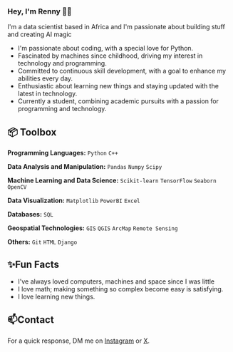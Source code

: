 ### **Hey, I'm Renny** 👋🏽  

I'm a data scientist based in Africa and I'm passionate about building stuff and creating AI magic

+ I'm passionate about coding, with a special love for Python.
+ Fascinated by machines since childhood, driving my interest in technology and programming.
+ Committed to continuous skill development, with a goal to enhance my abilities every day.
+ Enthusiastic about learning new things and staying updated with the latest in technology.
+ Currently a student, combining academic pursuits with a passion for programming and technology.

## 📦 **Toolbox**
**Programming Languages:** `Python` `C++`

**Data Analysis and Manipulation:** `Pandas` `Numpy` `Scipy`

**Machine Learning and Data Science:** `Scikit-learn` `TensorFlow` `Seaborn` `OpenCV`

**Data Visualization:** `Matplotlib` `PowerBI` `Excel`

**Databases:** `SQL`

**Geospatial Technologies:** `GIS` `QGIS` `ArcMap` `Remote Sensing`

**Others:** `Git` `HTML` `Django`

## ✨Fun Facts
+ I've always loved computers, machines and space since I was little
+ I love math; making something so complex become easy is satisfying.
+ I love learning new things.

## 📫Contact
For a quick response, DM me on [Instagram](http://www.instagram.com/rennycodes) or [X](http:..www.twitter.com/rennycodes).
